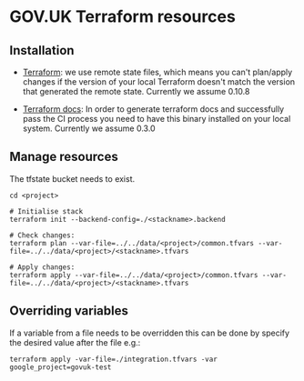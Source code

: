 # GOV.UK Terraform resources

## Installation

- [Terraform](https://www.terraform.io/): we use remote state files, which means you can't plan/apply changes if the
version of your local Terraform doesn't match the version that generated the remote state. Currently we assume 0.10.8

- [Terraform docs](https://github.com/segmentio/terraform-docs/releases/tag/v0.3.0): In order to generate terraform docs and successfully pass the CI process you need to have this binary installed on your local system.
Currently we assume 0.3.0

## Manage resources

The tfstate bucket needs to exist.

```
cd <project>

# Initialise stack
terraform init --backend-config=./<stackname>.backend

# Check changes:
terraform plan --var-file=../../data/<project>/common.tfvars --var-file=../../data/<project>/<stackname>.tfvars

# Apply changes:
terraform apply --var-file=../../data/<project>/common.tfvars --var-file=../../data/<project>/<stackname>.tfvars
```

## Overriding variables

If a variable from a file needs to be overridden this can be done by specify the desired value after the file e.g.:

```
terraform apply -var-file=./integration.tfvars -var google_project=govuk-test
```

